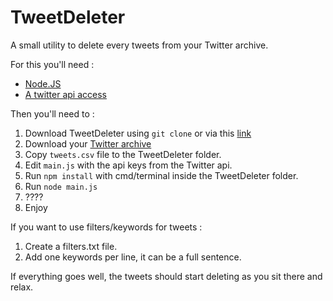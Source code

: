 # TweetDeleter

A small utility to delete every tweets from your Twitter archive.

For this you'll need :
- [Node.JS](https://nodejs.org/)
- [A twitter api access](https://apps.twitter.com)

Then you'll need to :

1. Download TweetDeleter using `git clone` or via this [link](https://github.com/jumono/TweetDeleter/archive/master.zip) 
2. Download your [Twitter archive](https://twitter.com/settings/account)
3. Copy `tweets.csv` file to the TweetDeleter folder.
4. Edit `main.js` with the api keys from the Twitter api.
5. Run `npm install` with cmd/terminal inside the TweetDeleter folder.
6. Run `node main.js`
7. ????
8. Enjoy

If you want to use filters/keywords for tweets :

1. Create a filters.txt file.
2. Add one keywords per line, it can be a full sentence.

If everything goes well, the tweets should start deleting as you sit there and relax.